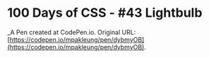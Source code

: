 # 100 Days of CSS - #43 Lightbulb
 _A Pen created at CodePen.io. Original URL: [https://codepen.io/mpakleung/pen/dybmyOB](https://codepen.io/mpakleung/pen/dybmyOB).

 